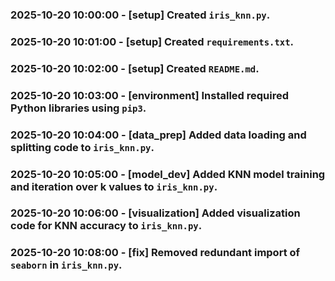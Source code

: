 ### 2025-10-20 10:00:00 - [setup] Created `iris_knn.py`.
### 2025-10-20 10:01:00 - [setup] Created `requirements.txt`.
### 2025-10-20 10:02:00 - [setup] Created `README.md`.
### 2025-10-20 10:03:00 - [environment] Installed required Python libraries using `pip3`.
### 2025-10-20 10:04:00 - [data_prep] Added data loading and splitting code to `iris_knn.py`.
### 2025-10-20 10:05:00 - [model_dev] Added KNN model training and iteration over k values to `iris_knn.py`.
### 2025-10-20 10:06:00 - [visualization] Added visualization code for KNN accuracy to `iris_knn.py`.
### 2025-10-20 10:08:00 - [fix] Removed redundant import of `seaborn` in `iris_knn.py`.

